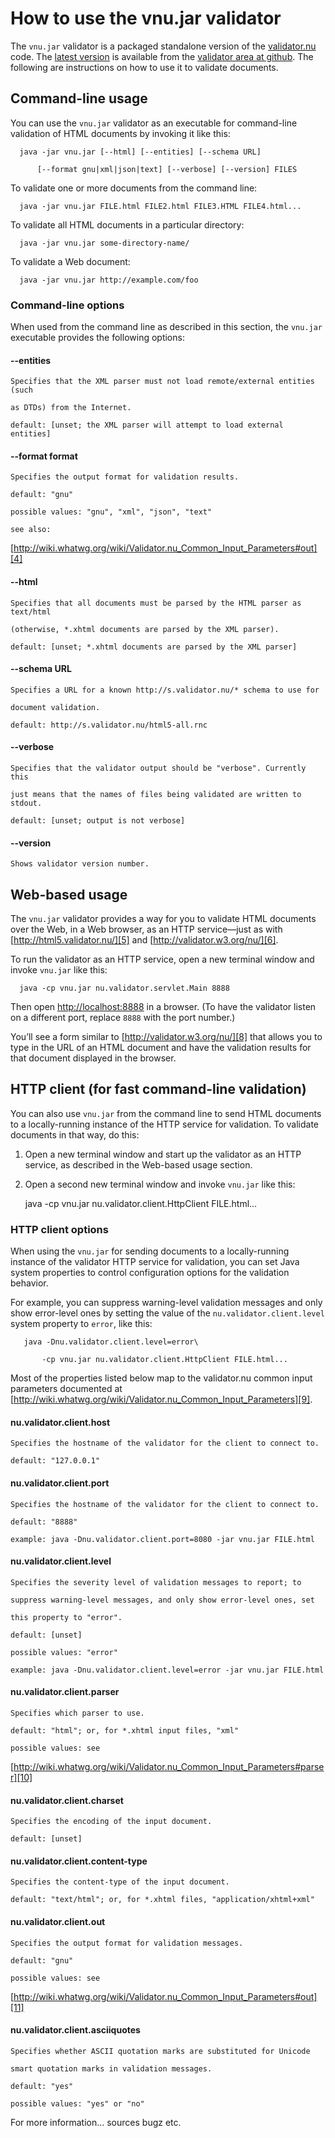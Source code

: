 # How to use the vnu.jar validator

The `vnu.jar` validator is a packaged standalone version of the
[validator.nu][1] code. The [latest version][2] is available from the [validator
area at github][3]. The following are instructions on how to use it to validate
documents.

   [1]: http://about.validator.nu/

   [2]: https://github.com/validator/validator.github.io/releases

   [3]: https://github.com/validator/validator.github.io/

## Command-line usage

You can use the `vnu.jar` validator as an executable for command-line validation
of HTML documents by invoking it like this:

      java -jar vnu.jar [--html] [--entities] [--schema URL]

          [--format gnu|xml|json|text] [--verbose] [--version] FILES

To validate one or more documents from the command line:

      java -jar vnu.jar FILE.html FILE2.html FILE3.HTML FILE4.html...

To validate all HTML documents in a particular directory:

      java -jar vnu.jar some-directory-name/

To validate a Web document:

      java -jar vnu.jar http://example.com/foo

### Command-line options

When used from the command line as described in this section, the `vnu.jar`
executable provides the following options:

#### --entities

    Specifies that the XML parser must not load remote/external entities (such

    as DTDs) from the Internet.

    default: [unset; the XML parser will attempt to load external entities]

#### --format format

    Specifies the output format for validation results.

    default: "gnu"

    possible values: "gnu", "xml", "json", "text"

    see also:
[http://wiki.whatwg.org/wiki/Validator.nu_Common_Input_Parameters#out][4]

   [4]: http://wiki.whatwg.org/wiki/Validator.nu_Common_Input_Parameters#out

#### --html

    Specifies that all documents must be parsed by the HTML parser as text/html

    (otherwise, *.xhtml documents are parsed by the XML parser).

    default: [unset; *.xhtml documents are parsed by the XML parser]

#### --schema URL

    Specifies a URL for a known http://s.validator.nu/* schema to use for

    document validation.

    default: http://s.validator.nu/html5-all.rnc

#### --verbose

    Specifies that the validator output should be "verbose". Currently this

    just means that the names of files being validated are written to stdout.

    default: [unset; output is not verbose]

#### --version

    Shows validator version number.

## Web-based usage

The `vnu.jar` validator provides a way for you to validate HTML documents over
the Web, in a Web browser, as an HTTP service—just as with
[http://html5.validator.nu/][5] and [http://validator.w3.org/nu/][6].

   [5]: http://html5.validator.nu/

   [6]: http://validator.w3.org/nu/

To run the validator as an HTTP service, open a new terminal window and invoke
`vnu.jar` like this:

      java -cp vnu.jar nu.validator.servlet.Main 8888

Then open [http://localhost:8888][7] in a browser. (To have the validator listen
on a different port, replace `8888` with the port number.)

   [7]: http://localhost:8888

You’ll see a form similar to [http://validator.w3.org/nu/][8] that allows you to
type in the URL of an HTML document and have the validation results for that
document displayed in the browser.

   [8]: http://validator.w3.org/nu/

## HTTP client (for fast command-line validation)

You can also use `vnu.jar` from the command line to send HTML documents to a
locally-running instance of the HTTP service for validation. To validate
documents in that way, do this:

  1. Open a new terminal window and start up the validator as an HTTP service,
as described in the Web-based usage section.

  2. Open a second new terminal window and invoke `vnu.jar` like this:

      java -cp vnu.jar nu.validator.client.HttpClient FILE.html...

### HTTP client options

When using the `vnu.jar` for sending documents to a locally-running instance of
the validator HTTP service for validation, you can set Java system properties to
control configuration options for the validation behavior.

For example, you can suppress warning-level validation messages and only show
error-level ones by setting the value of the `nu.validator.client.level` system
property to `error`, like this:

       java -Dnu.validator.client.level=error\

           -cp vnu.jar nu.validator.client.HttpClient FILE.html...

Most of the properties listed below map to the validator.nu common input
parameters documented at
[http://wiki.whatwg.org/wiki/Validator.nu_Common_Input_Parameters][9].

   [9]: http://wiki.whatwg.org/wiki/Validator.nu_Common_Input_Parameters

#### nu.validator.client.host

    Specifies the hostname of the validator for the client to connect to.

    default: "127.0.0.1"

#### nu.validator.client.port

    Specifies the hostname of the validator for the client to connect to.

    default: "8888"

    example: java -Dnu.validator.client.port=8080 -jar vnu.jar FILE.html

#### nu.validator.client.level

    Specifies the severity level of validation messages to report; to

    suppress warning-level messages, and only show error-level ones, set

    this property to "error".

    default: [unset]

    possible values: "error"

    example: java -Dnu.validator.client.level=error -jar vnu.jar FILE.html

#### nu.validator.client.parser

    Specifies which parser to use.

    default: "html"; or, for *.xhtml input files, "xml"

    possible values: see
[http://wiki.whatwg.org/wiki/Validator.nu_Common_Input_Parameters#parser][10]

   [10]: http://wiki.whatwg.org/wiki/Validator.nu_Common_Input_Parameters#parser

#### nu.validator.client.charset

    Specifies the encoding of the input document.

    default: [unset]

#### nu.validator.client.content-type

    Specifies the content-type of the input document.

    default: "text/html"; or, for *.xhtml files, "application/xhtml+xml"

#### nu.validator.client.out

    Specifies the output format for validation messages.

    default: "gnu"

    possible values: see
[http://wiki.whatwg.org/wiki/Validator.nu_Common_Input_Parameters#out][11]

   [11]: http://wiki.whatwg.org/wiki/Validator.nu_Common_Input_Parameters#out

#### nu.validator.client.asciiquotes

    Specifies whether ASCII quotation marks are substituted for Unicode

    smart quotation marks in validation messages.

    default: "yes"

    possible values: "yes" or "no"

For more information... sources bugz etc.

